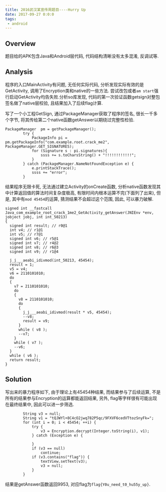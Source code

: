```yaml
---
title: 2016武汉某宣传周题目----Hurry Up
date: 2017-09-27 0:0:0
tags:
 - android
---
```


## Overview

题目给的APK包含Java和Android层代码, 代码结构清晰没有太多混淆, 反调试等.

## Analysis

程序的入口MainActivity有问题, 无任何实际代码, 分析发现实际有效的是GetActivity, 调用了Encryption类和native的一些方法. 尝试改包或者`am start`强行启动GetActivity均告失败.分析so库发现, 代码的第一次验证函数getsign对整包签名做了native层校验, 且结果加入了后续flag计算.

写了一个小工程GetSign, 通过PackageManager获取了程序的签名, 很长一千多个字节, 将其传给第二个native函数getAnswer以期绕过完整性检验.
```
PackageManager  pm = getPackageManager();
        try {
            PackageInfo pi =  pm.getPackageInfo("com.example.root.crack_me2", PackageManager.GET_SIGNATURES);
            for (Signature s : pi.signatures){
                ssss += s.toCharsString() + "!!!!!!!!!!!!";
            }
        } catch (PackageManager.NameNotFoundException e) {
            e.printStackTrace();
            ssss += "error";
        }

```

结果程序无限卡死, 无法通过建立Activity的onCreate函数, 分析native函数发现其中计算返回值的算法时间复杂度极高, 有限时间内根本运算不完(下面列了出来), 但是, 其中有`mod 45454`的运算, 猜测结果不会超过这个范围, 因此, 可以暴力破解.

```
signed int __fastcall Java_com_example_root_crack_1me2_GetActivity_getAnswer(JNIEnv *env, jobject jobj, int int_50213)
{
  signed int result; // r0@1
  int v4; // r1@1
  int v5; // r7@1
  signed int v6; // r5@1
  signed int v7; // r4@2
  signed int v8; // r6@3
  signed int v9; // r1@4

  j_j___aeabi_idivmod(int_50213, 45454);
  result = 1;
  v5 = v4;
  v6 = 2110101010;
  do
  {
    v7 = 2110101010;
    do
    {
      v8 = 2110101010;
      do
      {
        j_j___aeabi_idivmod(result * v5, 45454);
        --v8;
        result = v9;
      }
      while ( v8 );
      --v7;
    }
    while ( v7 );
    --v6;
  }
  while ( v6 );
  return result;
}
```

## Solution

写出来的暴力程序如下, 由于理论上有45454种结果, 而结果参与了后续运算, 不是所有的结果参与Encryption的运算都能返回结果, 另外, flag等字样很有可能出现在最终结果中, 因此可以进一步筛选.

```
        String v3 = null;
        String v1 = "tQJWYl+8C4cO2jwq782P5qc/9FXVF6cedVTtozSnyFk=";
        for (int i = 0; i < 45454; ++i) {
            try {
                v3 = Encryption.decrypt(Integer.toString(i), v1);
            } catch (Exception e) {

            }
            if (v3 == null)
                continue;
            if (v3.contains("flag")) {
                textView.setText(v3);
                v3 = null;
            }
        }
```

结果是getAnswer函数返回9953, 对应flag为`flag{Y0u_need_t0_hu55y_up}`.